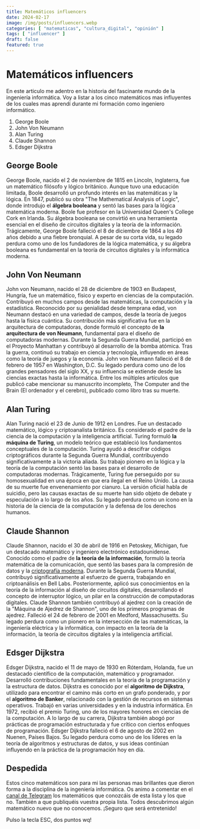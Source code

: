 ```yaml
---
title: Matemáticos influencers
date: 2024-02-17
image: /img/posts/influencers.webp
categories: [ "matematicas", "cultura_digital", "opinión" ]
tags: [ "influencer" ]
draft: false
featured: true
---
```


# Matemáticos influencers

En este articulo me adentro en la historia del fascinante mundo de la ingeniería informática. Voy a listar a los cinco matemáticos mas influyentes de los cuales mas aprendí durante mi formación como ingeniero informático.

1. George Boole
2. John Von Neumann
3. Alan Turing
4. Claude Shannon
5. Edsger Dijkstra

## George Boole

George Boole, nacido el 2 de noviembre de 1815 en Lincoln, Inglaterra, fue un matemático filósofo y lógico británico. Aunque tuvo una educación limitada, Boole desarrolló un profundo interés en las matemáticas y la lógica. En 1847, publicó su obra "The Mathematical Analysis of Logic", donde introdujo el **álgebra booleana** y sentó las bases para la lógica matemática moderna. Boole fue profesor en la Universidad Queen's College Cork en Irlanda. Su álgebra booleana se convirtió en una herramienta esencial en el diseño de circuitos digitales y la teoría de la información. Trágicamente, George Boole falleció el 8 de diciembre de 1864 a los 49 años debido a una fiebre bronquial. A pesar de su corta vida, su legado perdura como uno de los fundadores de la lógica matemática, y su álgebra booleana es fundamental en la teoría de circuitos digitales y la informática moderna.

## John Von Neumann

John von Neumann, nacido el 28 de diciembre de 1903 en Budapest, Hungría, fue un matemático, físico y experto en ciencias de la computación. Contribuyó en muchos campos desde las matemáticas, la computación y la estadística. Reconocido por su genialidad desde temprana edad, von Neumann destacó en una variedad de campos, desde la teoría de juegos hasta la física cuántica. Su contribución más significativa fue en la arquitectura de computadoras, donde formuló el concepto de **la arquitectura de von Neumann**, fundamental para el diseño de computadoras modernas. Durante la Segunda Guerra Mundial, participó en el Proyecto Manhattan y contribuyó al desarrollo de la bomba atómica. Tras la guerra, continuó su trabajo en ciencia y tecnología, influyendo en áreas como la teoría de juegos y la economía. John von Neumann falleció el 8 de febrero de 1957 en Washington, D.C. Su legado perdura como uno de los grandes pensadores del siglo XX, y su influencia se extiende desde las ciencias exactas hasta la informática. Entre los múltiples artículos que publicó cabe mencionar su manuscrito incompleto, The Computer and the Brain (El ordenador y el cerebro), publicado como libro tras su muerte.

## Alan Turing

Alan Turing nació el 23 de Junio de 1912 en Londres. Fue un destacado matemático, lógico y criptoanalista británico. Es considerado el padre de la ciencia de la computación y la inteligencia artificial. Turing formuló **la máquina de Turing**, un modelo teórico que estableció los fundamentos conceptuales de la computación. Turing ayudó a descifrar códigos criptográficos durante la Segunda Guerra Mundial, contribuyendo significativamente a la victoria aliada. Su trabajo pionero en la lógica y la teoría de la computación sentó las bases para el desarrollo de computadoras modernas. Trágicamente, Turing fue perseguido por su homosexualidad en una época en que era ilegal en el Reino Unido. La causa de su muerte fue envenenamiento por cianuro. La versión oficial habla de suicidio, pero las causas exactas de su muerte han sido objeto de debate y especulación a lo largo de los años. Su legado perdura como un icono en la historia de la ciencia de la computación y la defensa de los derechos humanos.

## Claude Shannon

Claude Shannon, nacido el 30 de abril de 1916 en Petoskey, Míchigan, fue un destacado matemático y ingeniero electrónico estadounidense. Conocido como el padre de **la teoría de la información**, formuló la teoría matemática de la comunicación, que sentó las bases para la compresión de datos y la [criptografía moderna](/post/2024/criptografia-moderna). Durante la Segunda Guerra Mundial, contribuyó significativamente al esfuerzo de guerra, trabajando en criptoanálisis en Bell Labs. Posteriormente, aplicó sus conocimientos en la teoría de la información al diseño de circuitos digitales, desarrollando el concepto de interruptor lógico, un pilar en la construcción de computadoras digitales. Claude Shannon también contribuyó al ajedrez con la creación de la "Máquina de Ajedrez de Shannon", uno de los primeros programas de ajedrez. Falleció el 24 de febrero de 2001 en Medford, Massachusetts. Su legado perdura como un pionero en la intersección de las matemáticas, la ingeniería eléctrica y la informática, con impacto en la teoría de la información, la teoría de circuitos digitales y la inteligencia artificial.

## Edsger Dijkstra

Edsger Dijkstra, nacido el 11 de mayo de 1930 en Róterdam, Holanda, fue un destacado científico de la computación, matemático y programador. Desarrolló contribuciones fundamentales en la teoría de la programación y la estructura de datos. Dijkstra es conocido por el **algoritmo de Dijkstra**, utilizado para encontrar el camino más corto en un grafo ponderado, y por el **algoritmo de Banker**, relacionado con la gestión de recursos en sistemas operativos. Trabajó en varias universidades y en la industria informática. En 1972, recibió el premio Turing, uno de los mayores honores en ciencias de la computación. A lo largo de su carrera, Dijkstra también abogó por prácticas de programación estructurada y fue crítico con ciertos enfoques de programación. Edsger Dijkstra falleció el 6 de agosto de 2002 en Nuenen, Países Bajos. Su legado perdura como uno de los líderes en la teoría de algoritmos y estructuras de datos, y sus ideas continúan influyendo en la práctica de la programación hoy en día.

## Despedida

Estos cinco matemáticos son para mi las personas mas brillantes que dieron forma a la disciplina de la ingeniería informática. Os animo a comentar en el [canal de Telegram](https://t.me/lateclaescape) los matemáticos que conozcáis de esta lista y los que no. También a que publiquéis vuestra propia lista. Todos descubrimos algún matemático nuevo que no conocemos. ¡Seguro que será entretenido!

Pulso la tecla ESC, dos puntos wq!
